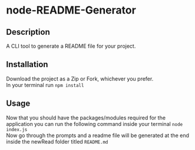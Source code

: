 # node-README-Generator

## Description
A CLI tool to generate a README file for your project.

## Installation
Download the project as a Zip or Fork, whichever you prefer.<br />
In your terminal run ```npm install```

## Usage
Now that you should have the packages/modules required for the application you can run the following command inside your terminal ```node index.js```<br />
Now go through the prompts and a readme file will be generated at the end inside the newRead folder titled `README.md`

